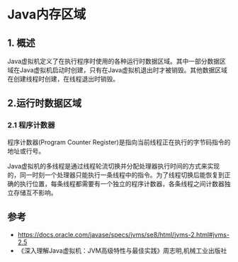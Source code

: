 
# Java内存区域

## 1. 概述

Java虚拟机定义了在执行程序时使用的各种运行时数据区域。其中一部分数据区域在Java虚拟机启动时创建，只有在Java虚拟机退出时才被销毁。其他数据区域在创建线程时创建，在线程退出时销毁。

## 2.运行时数据区域

### 2.1 程序计数器

程序计数器(Program Counter Register)是指向当前线程正在执行的字节码指令的地址或行号。

Java虚拟机的多线程是通过线程轮流切换并分配处理器执行时间的方式来实现的，同一时刻一个处理器只能执行一条线程中的指令。为了线程切换后能恢复到正确的执行位置，每条线程都需要有一个独立的程序计数器，各条线程之间计数器独立存储互不影响。



## 参考

- <https://docs.oracle.com/javase/specs/jvms/se8/html/jvms-2.html#jvms-2.5>
- 《深入理解Java虚拟机：JVM高级特性与最佳实践》周志明,机械工业出版社
